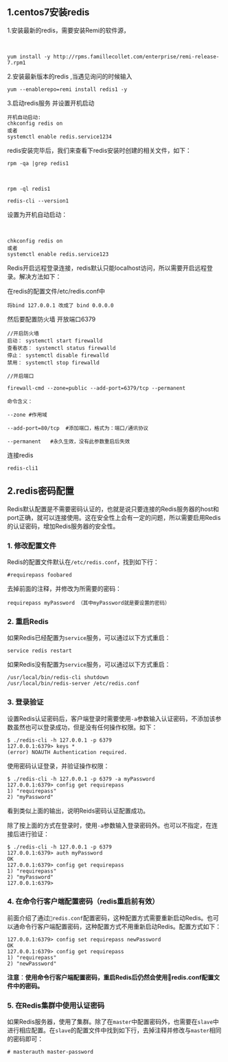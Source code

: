 ## 1.centos7安装redis



1.安装最新的redis，需要安装Remi的软件源，

​    

```
yum install -y http://rpms.famillecollet.com/enterprise/remi-release-7.rpm1
```

 

  2.安装最新版本的redis ,当遇见询问的时候输入

  

```
yum --enablerepo=remi install redis1 -y
```

  

  

3.启动redis服务  并设置开机启动  

 

```
开机自动启动:
chkconfig redis on
或者
systemctl enable redis.service1234
```

  

redis安装完毕后，我们来查看下redis安装时创建的相关文件，如下：

  

```
rpm -qa |grep redis1
```

​      

```
rpm -ql redis1
```

  



```
redis-cli --version1
```

  

设置为开机自动启动：

​    

```
chkconfig redis on
或者
systemctl enable redis.service123
```

  

Redis开启远程登录连接，redis默认只能localhost访问，所以需要开启远程登录。解决方法如下：

  

在redis的配置文件/etc/redis.conf中

  

```
将bind 127.0.0.1 改成了 bind 0.0.0.0
```





然后要配置防火墙 开放端口6379

```
//开启防火墙
启动： systemctl start firewalld
查看状态： systemctl status firewalld 
停止： systemctl disable firewalld
禁用： systemctl stop firewalld
```



```
//开启端口

firewall-cmd --zone=public --add-port=6379/tcp --permanent
 
命令含义：
 
--zone #作用域
 
--add-port=80/tcp  #添加端口，格式为：端口/通讯协议
 
--permanent   #永久生效，没有此参数重启后失效
```

  



  

连接redis

 

```
redis-cli1
```

  

## 2.redis密码配置



 		

Redis默认配置是不需要密码认证的，也就是说只要连接的Redis服务器的host和port正确，就可以连接使用。这在安全性上会有一定的问题，所以需要启用Redis的认证密码，增加Redis服务器的安全性。

### 1. 修改配置文件

Redis的配置文件默认在`/etc/redis.conf`，找到如下行：

```
#requirepass foobared
```

去掉前面的注释，并修改为所需要的密码：

```
requirepass myPassword （其中myPassword就是要设置的密码）
```

### 2. 重启Redis

如果Redis已经配置为`service`服务，可以通过以下方式重启：

```
service redis restart
```

如果Redis没有配置为`service`服务，可以通过以下方式重启：

```
/usr/local/bin/redis-cli shutdown
/usr/local/bin/redis-server /etc/redis.conf
```

### 3. 登录验证

设置Redis认证密码后，客户端登录时需要使用`-a`参数输入认证密码，不添加该参数虽然也可以登录成功，但是没有任何操作权限。如下：

```
$ ./redis-cli -h 127.0.0.1 -p 6379
127.0.0.1:6379> keys *
(error) NOAUTH Authentication required.
```

使用密码认证登录，并验证操作权限：

```
$ ./redis-cli -h 127.0.0.1 -p 6379 -a myPassword
127.0.0.1:6379> config get requirepass
1) "requirepass"
2) "myPassword"
```

看到类似上面的输出，说明Reids密码认证配置成功。

除了按上面的方式在登录时，使用`-a`参数输入登录密码外。也可以不指定，在连接后进行验证：

```
$ ./redis-cli -h 127.0.0.1 -p 6379
127.0.0.1:6379> auth myPassword
OK
127.0.0.1:6379> config get requirepass
1) "requirepass"
2) "myPassword"
127.0.0.1:6379> 
```

### 4. 在命令行客户端配置密码（redis重启前有效）

前面介绍了通过`redis.conf`配置密码，这种配置方式需要重新启动Redis。也可以通命令行客户端配置密码，这种配置方式不用重新启动Redis。配置方式如下：

```
127.0.0.1:6379> config set requirepass newPassword
OK
127.0.0.1:6379> config get requirepass
1) "requirepass"
2) "newPassword"
```

**注意**：**使用命令行客户端配置密码，重启Redis后仍然会使用redis.conf配置文件中的密码。**

 

### 5. 在Redis集群中使用认证密码

如果Redis服务器，使用了集群。除了在`master`中配置密码外，也需要在`slave`中进行相应配置。在`slave`的配置文件中找到如下行，去掉注释并修改与`master`相同的密码即可：

```
# masterauth master-password
```


